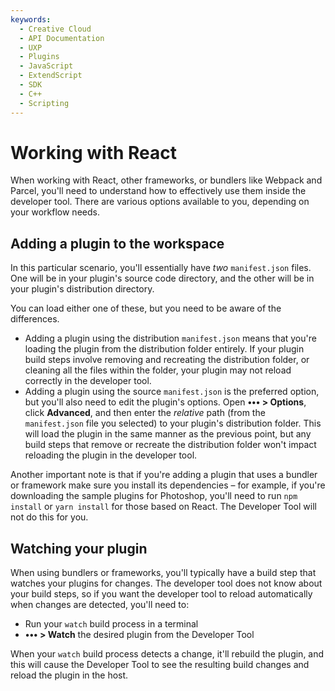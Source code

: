 ```yaml
---
keywords:
  - Creative Cloud
  - API Documentation
  - UXP
  - Plugins
  - JavaScript
  - ExtendScript
  - SDK
  - C++
  - Scripting
---
```


# Working with React

When working with React, other frameworks, or bundlers like Webpack and Parcel, you'll need to understand how to effectively use them inside the developer tool. There are various options available to you, depending on your workflow needs.

## Adding a plugin to the workspace

In this particular scenario, you'll essentially have _two_ `manifest.json` files. One will be in your plugin's source code directory, and the other will be in your plugin's distribution directory.

You can load either one of these, but you need to be aware of the differences.

* Adding a plugin using the distribution `manifest.json` means that you're loading the plugin from the distribution folder entirely. If your plugin build steps involve removing and recreating the distribution folder, or cleaning all the files within the folder, your plugin may not reload correctly in the developer tool.
* Adding a plugin using the source `manifest.json` is the preferred option, but you'll also need to edit the plugin's options. Open **••• > Options**, click **Advanced**, and then enter the _relative_ path (from the `manifest.json` file you selected) to your plugin's distribution folder. This will load the plugin in the same manner as the previous point, but any build steps that remove or recreate the distribution folder won't impact reloading the plugin in the developer tool.

Another important note is that if you're adding a plugin that uses a bundler or framework make sure you install its dependencies – for example, if you're downloading the sample plugins for Photoshop, you'll need to run `npm install` or `yarn install` for those based on React. The Developer Tool will not do this for you.

## Watching your plugin

When using bundlers or frameworks, you'll typically have a build step that watches your plugins for changes. The developer tool does not know about your build steps, so if you want the developer tool to reload automatically when changes are detected, you'll need to:

* Run your `watch` build process in a terminal
* **••• > Watch** the desired plugin from the Developer Tool

When your `watch` build process detects a change, it'll rebuild the plugin, and this will cause the Developer Tool to see the resulting build changes and reload the plugin in the host.

